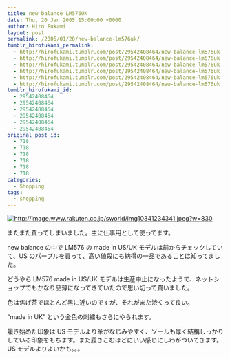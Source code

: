 ```yaml
---
title: new balance LM576UK
date: Thu, 20 Jan 2005 15:00:00 +0000
author: Hiro Fukami
layout: post
permalink: /2005/01/20/new-balance-lm576uk/
tumblr_hirofukami_permalink:
  - http://hirofukami.tumblr.com/post/29542408464/new-balance-lm576uk
  - http://hirofukami.tumblr.com/post/29542408464/new-balance-lm576uk
  - http://hirofukami.tumblr.com/post/29542408464/new-balance-lm576uk
  - http://hirofukami.tumblr.com/post/29542408464/new-balance-lm576uk
  - http://hirofukami.tumblr.com/post/29542408464/new-balance-lm576uk
  - http://hirofukami.tumblr.com/post/29542408464/new-balance-lm576uk
tumblr_hirofukami_id:
  - 29542408464
  - 29542408464
  - 29542408464
  - 29542408464
  - 29542408464
  - 29542408464
original_post_id:
  - 718
  - 718
  - 718
  - 718
  - 718
  - 718
categories:
  - Shopping
tags:
  - shopping
---
```

<div class="section">
  <p>
    <a href="http://image.www.rakuten.co.jp/sworld/img10341234341.jpeg" class="http-image" target="_blank"><img src="http://image.www.rakuten.co.jp/sworld/img10341234341.jpeg?w=830" class="http-image" alt="http://image.www.rakuten.co.jp/sworld/img10341234341.jpeg?w=830" data-recalc-dims="1" /></a>
  </p>
  
  <p>
    またまた買ってしまいました。主に仕事用として使ってます。
  </p>
  
  <p>
    new balance の中で LM576 の made in US/UK モデルは前からチェックしていて、US のパープルを買って、高い値段にも納得の一品であることは知ってました。
  </p>
  
  <p>
    どうやら LM576 made in US/UK モデルは生産中止になったようで、ネットショップでもかなり品薄になってきていたので思い切って買いました。
  </p>
  
  <p>
    色は焦げ茶でほとんど黒に近いのですが、それがまた渋くって良い。
  </p>
  
  <p>
    &#8220;made in UK&#8221; という金色の刺繍もさらにやられます。
  </p>
  
  <p>
    履き始めた印象は US モデルより革がなじみやすく、ソールも厚く結構しっかりしている印象をもちます。また履きこむほどにいい感じにしわがついてきます。US モデルよりよいかも。。。
  </p>
</div>